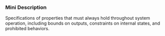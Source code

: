 ### Mini Description

Specifications of properties that must always hold throughout system operation, including bounds on outputs, constraints on internal states, and prohibited behaviors.
